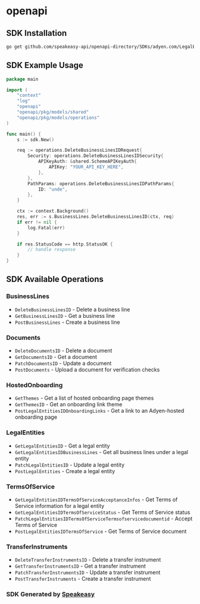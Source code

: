 # openapi

<!-- Start SDK Installation -->
## SDK Installation

```bash
go get github.com/speakeasy-api/openapi-directory/SDKs/adyen.com/LegalEntityService/1/go
```
<!-- End SDK Installation -->

## SDK Example Usage
<!-- Start SDK Example Usage -->
```go
package main

import (
    "context"
    "log"
    "openapi"
    "openapi/pkg/models/shared"
    "openapi/pkg/models/operations"
)

func main() {
    s := sdk.New()

    req := operations.DeleteBusinessLinesIDRequest{
        Security: operations.DeleteBusinessLinesIDSecurity{
            APIKeyAuth: &shared.SchemeAPIKeyAuth{
                APIKey: "YOUR_API_KEY_HERE",
            },
        },
        PathParams: operations.DeleteBusinessLinesIDPathParams{
            ID: "unde",
        },
    }

    ctx := context.Background()
    res, err := s.BusinessLines.DeleteBusinessLinesID(ctx, req)
    if err != nil {
        log.Fatal(err)
    }

    if res.StatusCode == http.StatusOK {
        // handle response
    }
}
```
<!-- End SDK Example Usage -->

<!-- Start SDK Available Operations -->
## SDK Available Operations


### BusinessLines

* `DeleteBusinessLinesID` - Delete a business line
* `GetBusinessLinesID` - Get a business line
* `PostBusinessLines` - Create a business line

### Documents

* `DeleteDocumentsID` - Delete a document
* `GetDocumentsID` - Get a document
* `PatchDocumentsID` - Update a document
* `PostDocuments` - Upload a document for verification checks

### HostedOnboarding

* `GetThemes` - Get a list of hosted onboarding page themes
* `GetThemesID` - Get an onboarding link theme
* `PostLegalEntitiesIDOnboardingLinks` - Get a link to an Adyen-hosted onboarding page

### LegalEntities

* `GetLegalEntitiesID` - Get a legal entity
* `GetLegalEntitiesIDBusinessLines` - Get all business lines under a legal entity
* `PatchLegalEntitiesID` - Update a legal entity
* `PostLegalEntities` - Create a legal entity

### TermsOfService

* `GetLegalEntitiesIDTermsOfServiceAcceptanceInfos` - Get Terms of Service information for a legal entity
* `GetLegalEntitiesIDTermsOfServiceStatus` - Get Terms of Service status
* `PatchLegalEntitiesIDTermsOfServiceTermsofservicedocumentid` - Accept Terms of Service
* `PostLegalEntitiesIDTermsOfService` - Get Terms of Service document

### TransferInstruments

* `DeleteTransferInstrumentsID` - Delete a transfer instrument
* `GetTransferInstrumentsID` - Get a transfer instrument
* `PatchTransferInstrumentsID` - Update a transfer instrument
* `PostTransferInstruments` - Create a transfer instrument
<!-- End SDK Available Operations -->

### SDK Generated by [Speakeasy](https://docs.speakeasyapi.dev/docs/using-speakeasy/client-sdks)
